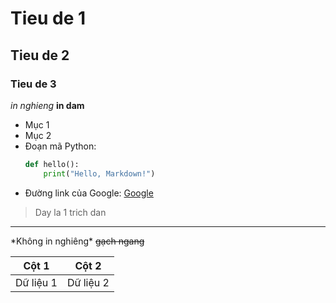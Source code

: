 # Tieu de 1
## Tieu de 2
### Tieu de 3

*in nghieng*
**in dam**

* Mục 1
* Mục 2
* Đoạn mã Python:
    ```python
    def hello():
        print("Hello, Markdown!")
    ```
* Đường link của Google: [Google](https://www.google.com)

> Day la 1 trich dan

***

\*Không in nghiêng\*
~~gạch ngang~~

| Cột 1     | Cột 2     |
|-----------|-----------|
| Dữ liệu 1 | Dữ liệu 2 |
